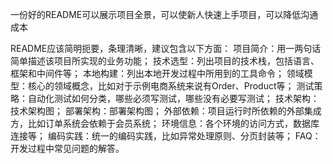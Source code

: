一份好的README可以展示项目全景，可以使新人快速上手项目，可以降低沟通成本

README应该简明扼要，条理清晰，建议包含以下方面：
项目简介：用一两句话简单描述该项目所实现的业务功能；
技术选型：列出项目的技术栈，包括语言、框架和中间件等；
本地构建：列出本地开发过程中所用到的工具命令；
领域模型：核心的领域概念，比如对于示例电商系统来说有Order、Product等；
测试策略：自动化测试如何分类，哪些必须写测试，哪些没有必要写测试；
技术架构：技术架构图；
部署架构：部署架构图；
外部依赖：项目运行时所依赖的外部集成方，比如订单系统会依赖于会员系统；
环境信息：各个环境的访问方式，数据库连接等；
编码实践：统一的编码实践，比如异常处理原则、分页封装等；
FAQ：开发过程中常见问题的解答。


